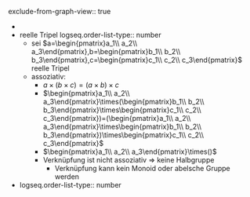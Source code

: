 exclude-from-graph-view:: true

-
- reelle Tripel
  logseq.order-list-type:: number
	- sei $a=\begin{pmatrix}a_1\\ a_2\\ a_3\end{pmatrix},b=\begin{pmatrix}b_1\\ b_2\\ b_3\end{pmatrix},c=\begin{pmatrix}c_1\\ c_2\\ c_3\end{pmatrix}$ reelle Tripel
	- assoziativ:
		- $a\times(b\times c)=(a\times b)\times c$
		- $\begin{pmatrix}a_1\\ a_2\\ a_3\end{pmatrix}\times(\begin{pmatrix}b_1\\ b_2\\ b_3\end{pmatrix}\times\begin{pmatrix}c_1\\ c_2\\ c_3\end{pmatrix})=(\begin{pmatrix}a_1\\ a_2\\ a_3\end{pmatrix}\times\begin{pmatrix}b_1\\ b_2\\ b_3\end{pmatrix})\times\begin{pmatrix}c_1\\ c_2\\ c_3\end{pmatrix}$
		- $\begin{pmatrix}a_1\\ a_2\\ a_3\end{pmatrix}\times()$
		- Verknüpfung ist nicht assoziativ => keine Halbgruppe
			- Verknüpfung kann kein Monoid oder abelsche Gruppe werden
- logseq.order-list-type:: number